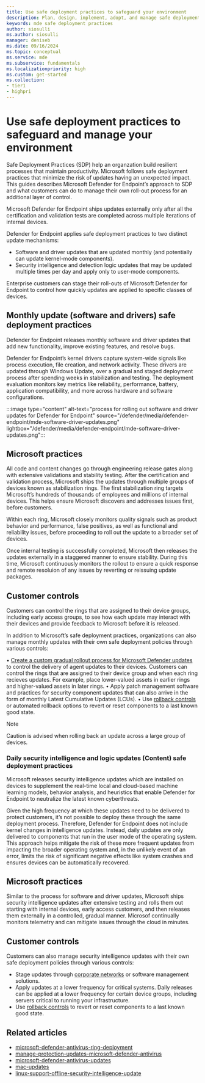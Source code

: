 ```yaml
---
title: Use safe deployment practices to safeguard your environment
description: Plan, design, implement, adopt, and manage safe deployment practices to safeguard and manage your environment
keywords: mde safe deployment practices
author: siosulli
ms.author: siosulli
manager: deniseb
ms.date: 09/16/2024
ms.topic: conceptual
ms.service: mde
ms.subservice: fundamentals
ms.localizationpriority: high
ms.custom: get-started
ms.collection:
- tier1
- highpri
---
```


# Use safe deployment practices to safeguard and manage your environment

Safe Deployment Practices (SDP) help an organzation build resilient processes that maintain productivity. Microsoft follows safe deployment practices that minimize the risk of updates having an unexpected impact. This guides describes Microsoft Defender for Endpoint’s approach to SDP and what customers can do to manage their own roll-out process for an additional layer of control.

Microsoft Defender for Endpoint ships updates externally only after all the certification and validation tests are completed across multiple iterations of internal devices. 

Defender for Endpoint applies safe deployment practices to two distinct update mechanisms:

- Software and driver updates that are updated monthly (and potentially can update kernel-mode components).
- Security intelligence and detection logic updates that may be updated multiple times per day and apply only to user-mode components.

Enterprise customers can stage their roll-outs of Microsoft Defender for Endpoint to control how quickly updates are applied to specific classes of devices.  

## Monthly update (software and drivers) safe deployment practices

Defender for Endpoint releases monthly software and driver updates that add new functionality, improve existing features, and resolve bugs. 

Defender for Endpoint’s kernel drivers capture system-wide signals like process execution, file creation, and network activity. These drivers are updated through Windows Update, over a gradual and staged deployment process after spending weeks in stabilization and testing. The deployment evaluation monitors key metrics like reliability, performance, battery, application compatibility, and more across hardware and software configurations. 

:::image type="content" alt-text="process for rolling out software and driver updates for Defender for Endpoint" source="/defender/media/defender-endpoint/mde-software-driver-updates.png" lightbox="/defender/media/defender-endpoint/mde-software-driver-updates.png":::

## Microsoft practices

All code and content changes go through engineering release gates along with extensive validations and stability testing. After the certification and validation process, Microsoft ships the updates through multiple groups of devices known as stabilization rings. The first stabilization ring targets Microsoft’s hundreds of thousands of employees and millions of internal devices. This helps ensure Microsoft discovers and addresses issues first, before customers.
 
Within each ring, Microsoft closely monitors quality signals such as product behavior and performance, false positives, as well as functional and reliability issues, before proceeding to roll out the update to a broader set of devices.
 
Once internal testing is successfully completed, Microsoft then releases the updates externally in a staggered manner to ensure stability. During this time, Microsoft continuously monitors the rollout to ensure a quick response and remote resoluion of any issues by reverting or reissuing update packages.

## Customer controls

Customers can control the rings that are assigned to their device groups, including early access groups, to see how each update may interact with their devices and provide feedback to Microsoft before it is released.

In addition to Microsoft’s safe deployment practices, organizations can also manage monthly updates with their own safe deployment policies through various controls:

•	[Create a custom gradual rollout process for Microsoft Defender updates](configure-updates.md) to control the delivery of agent updates to their devices. Customers can control the rings that are assigned to their device group and when each ring recieves updates. For example, place lower-valued assets in earlier rings and higher-valued assets in later rings.
•	Apply patch management software and practices for security component updates that can also arrive in the form of monthly Latest Cumulative Updates (LCUs).
•	Use [rollback controls](./microsoft-defender-antivirus-updates.md#how-to-roll-back-an-update) or automated rollback options to revert or reset components to a last known good state. 

> [!NOTE]
> Caution is advised when rolling back an update across a large group of devices.

### Daily security intelligence and logic updates (Content) safe deployment practices

Microsoft releases security intelligence updates which are installed on devices to supplement the real-time local and cloud-based machine learning models, behavior analysis, and heuristics that enable Defender for Endpoint to neutralize the latest known cyberthreats.

Given the high frequency at which these updates need to be delivered to protect customers, it’s not possible to deploy these through the same deployment process. Therefore, Defender for Endpoint does not include kernel changes in intelligence updates. Instead, daily updates are only delivered to components that run in the user mode of the operating system. This approach helps mitigate the risk of these more frequent updates from impacting the broader operating system and, in the unlikely event of an error, limits the risk of significant negative effects like system crashes and ensures devices can be automatically recovered.

## Microsoft practices

Similar to the process for software and driver updates, Microsoft ships security intelligence updates after extensive testing and rolls them out starting with internal devices, early access customers, and then releases them externally in a controlled, gradual manner. Microsof continually monitors telemetry and can mitigate issues through the cloud in minutes.

## Customer controls

Customers can also manage security intelligence updates with their own safe deployment policies through various controls:

- Stage updates through [corporate networks](microsoft-defender-antivirus-ring-deployment-group-policy-network-share#setting-up-the-pilot-environment) or software management solutions.
- Apply updates at a lower frequency for critical systems. Daily releases can be applied at a lower frequency for certain device groups, including servers critical to running your infrastructure.
- Use [rollback controls](./microsoft-defender-antivirus-updates.md#how-to-roll-back-an-update) to revert or reset components to a last known good state.

## Related articles

- [microsoft-defender-antivirus-ring-deployment](microsoft-defender-antivirus-ring-deployment.md)
- [manage-protection-updates-microsoft-defender-antivirus](manage-protection-updates-microsoft-defender-antivirus.md)
- [microsoft-defender-antivirus-updates](microsoft-defender-antivirus-updates.md)
- [mac-updates](mac-updates.md)
- [linux-support-offline-security-intelligence-update](linux-support-offline-security-intelligence-update.md)
